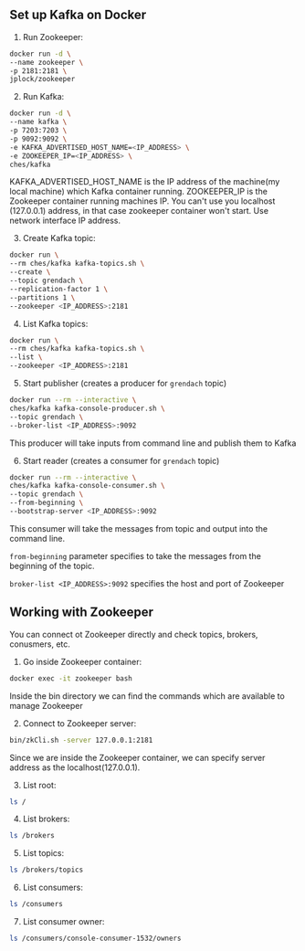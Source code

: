 
## Set up Kafka on Docker

1. Run Zookeeper:

```sh
docker run -d \
--name zookeeper \
-p 2181:2181 \
jplock/zookeeper
```

2. Run Kafka:

```sh
docker run -d \
--name kafka \
-p 7203:7203 \
-p 9092:9092 \
-e KAFKA_ADVERTISED_HOST_NAME=<IP_ADDRESS> \
-e ZOOKEEPER_IP=<IP_ADDRESS> \
ches/kafka
```

KAFKA_ADVERTISED_HOST_NAME is the IP address of the machine(my local machine) which Kafka container running. ZOOKEEPER_IP is the Zookeeper container running machines IP.
You can't use you localhost (127.0.0.1) address, in that case zookeeper container won't start.
Use network interface IP address.

3. Create Kafka topic:
```sh
docker run \
--rm ches/kafka kafka-topics.sh \
--create \
--topic grendach \
--replication-factor 1 \
--partitions 1 \
--zookeeper <IP_ADDRESS>:2181
```

4. List Kafka topics:

```sh
docker run \
--rm ches/kafka kafka-topics.sh \
--list \
--zookeeper <IP_ADDRESS>:2181
```

5. Start publisher (creates a producer for `grendach` topic)

```sh
docker run --rm --interactive \
ches/kafka kafka-console-producer.sh \
--topic grendach \
--broker-list <IP_ADDRESS>:9092
```

This producer will take inputs from command line and publish them to Kafka

6. Start reader (creates a consumer for `grendach` topic)

```sh
docker run --rm --interactive \
ches/kafka kafka-console-consumer.sh \
--topic grendach \
--from-beginning \
--bootstrap-server <IP_ADDRESS>:9092
```

This consumer will take the messages from topic and output into the command line.

`from-beginning` parameter specifies to take the messages from the beginning of the topic.

`broker-list <IP_ADDRESS>:9092` specifies the host and port of Zookeeper

## Working with Zookeeper
You can connect ot Zookeeper directly and check topics, brokers, conusmers, etc.

1. Go inside Zookeeper container:
```sh
docker exec -it zookeeper bash
```

Inside the bin directory we can find the commands which are available to manage Zookeeper

2. Connect to Zookeeper server:
```sh
bin/zkCli.sh -server 127.0.0.1:2181
```
Since we are inside the Zookeeper container, we can specify server address as the localhost(127.0.0.1).

3. List root:
```sh
ls /
```

4. List brokers:
```sh
ls /brokers
```

5. List topics:
```sh
ls /brokers/topics
```
6. List consumers:
```sh
ls /consumers
```
7. List consumer owner:
```sh
ls /consumers/console-consumer-1532/owners
```